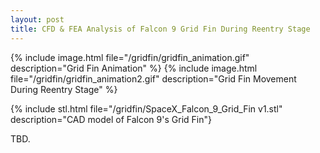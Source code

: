 ```yaml
---
layout: post
title: CFD & FEA Analysis of Falcon 9 Grid Fin During Reentry Stage
---
```

{% include image.html file="/gridfin/gridfin_animation.gif" description="Grid Fin Animation" %}
{% include image.html file="/gridfin/gridfin_animation2.gif" description="Grid Fin Movement During Reentry Stage" %}

{% include stl.html file="/gridfin/SpaceX_Falcon_9_Grid_Fin v1.stl" description="CAD model of Falcon 9's Grid Fin"}

TBD.
